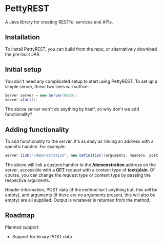 PettyREST
======

A Java library for creating RESTful services and APIs.

Installation
------

To install PettyREST, you can build from the repo, or alternatively download the pre-built JAR.

Initial setup
------

You don't need any complicated setup to start using PettyREST. To set up a simple server, these two lines will suffice:

```java
Server server = new Server(8080);
server.start();
```

The above server won't do anything by itself, so why don't we add functionality?

Adding functionality
------

To add functionality to the server, it's as easy as linking an address with a specific handler. For example:

```java
server.link("/demonstration", new Definition((arguments, headers, post) -> "Hello, world"));
```

The above will link a custom handler to the **/demonstration** address on the server, accessible with a **GET** request with a content type of **text/plain**. Of course, you can change the request type or content type by passing the respective arguments.

Header information, POST data (if the method isn't anything but, this will be empty), and arguments (if there are no arguments present, this will also be empty) are all supplied. Output is whatever is returned from the method.

Roadmap
------

Planned support:

- Support for binary POST data
